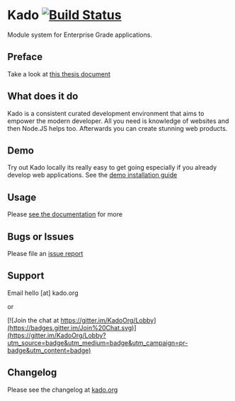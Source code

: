# Kado [![Build Status](https://travis-ci.org/KadoOrg/kado.svg?branch=master)](https://travis-ci.org/KadoOrg/kado)

Module system for Enterprise Grade applications.

## Preface

Take a look at [this thesis document](https://kado.org/content/thesis)

## What does it do

Kado is a consistent curated development environment that aims to
empower the modern developer. All you need is knowledge of websites
and then Node.JS helps too. Afterwards you can create stunning web
products.

## Demo

Try out Kado locally its really easy to get going especially if you
already develop web applications. See the
[demo installation guide](https://kado.org/content/install-the-demo)

## Usage

Please [see the documentation](https://kado.org/doc/kado/3.x) for more


## Bugs or Issues

Please file an [issue report](https://github.com/KadoOrg/kado/issues)

## Support

Email hello [at] kado.org

or 

[![Join the chat at https://gitter.im/KadoOrg/Lobby](https://badges.gitter.im/Join%20Chat.svg)](https://gitter.im/KadoOrg/Lobby?utm_source=badge&utm_medium=badge&utm_campaign=pr-badge&utm_content=badge)

## Changelog

Please see the changelog at [kado.org](https://kado.org/content/changelog)
